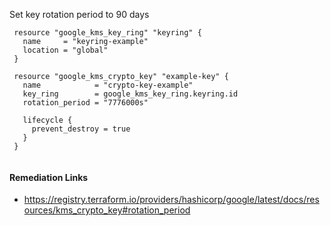 
Set key rotation period to 90 days

```hcl
 resource "google_kms_key_ring" "keyring" {
   name     = "keyring-example"
   location = "global"
 }
 
 resource "google_kms_crypto_key" "example-key" {
   name            = "crypto-key-example"
   key_ring        = google_kms_key_ring.keyring.id
   rotation_period = "7776000s"
 
   lifecycle {
     prevent_destroy = true
   }
 }
 
```

#### Remediation Links
 - https://registry.terraform.io/providers/hashicorp/google/latest/docs/resources/kms_crypto_key#rotation_period

